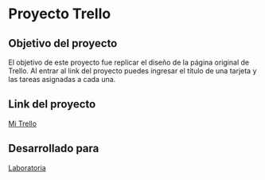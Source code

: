 # Proyecto Trello

## Objetivo del proyecto

El objetivo de este proyecto fue replicar el diseño de la página original
de Trello.
Al entrar al link del proyecto puedes ingresar el título de una tarjeta y las
tareas asignadas a cada una.

## Link del proyecto
[Mi Trello](https://noeliasabando.github.io/Proyecto-trello/)

## Desarrollado para
[Laboratoria](http://www.laboratoria.la/)
